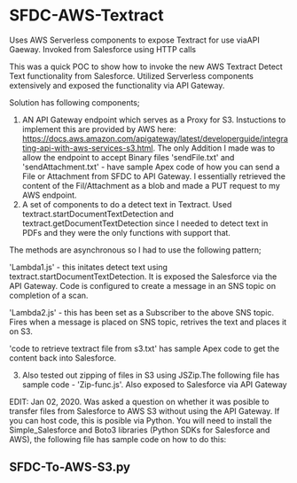 # SFDC-AWS-Textract
Uses AWS Serverless components to expose Textract for use viaAPI Gaeway. Invoked from Salesforce using HTTP calls

This was a quick POC to show how to invoke the new AWS Textract Detect Text functionality from Salesforce. Utilized Serverless components extensively and exposed the functionality via API Gateway.

Solution has following components;
1) AN API Gateway endpoint which serves as a Proxy for S3. Instuctions to implement this are provided by AWS here:
  https://docs.aws.amazon.com/apigateway/latest/developerguide/integrating-api-with-aws-services-s3.html. The only Addition I made was to allow the endpoint to accept Binary files
  'sendFile.txt' and 'sendAttachment.txt' - have sample Apex code of how you can send a File or Attachment from SFDC to API Gateway. I essentially retrieved the content of the Fil/Attachment as a blob and made a PUT request to my AWS endpoint.
2) A set of components to do a detect text in Textract. Used textract.startDocumentTextDetection and textract.getDocumentTextDetection since I needed to detect text in PDFs and they were the only functions with support that.

  The methods are asynchronous so I had to use the following pattern;

   'Lambda1.js' - this initates detect text using textract.startDocumentTextDetection. It is exposed the Salesforce via the API Gateway. Code is configured to create a message in an SNS topic on completion of a scan.

   'Lambda2.js' - this has been set as a Subscriber to the above SNS topic. Fires when a message is placed on SNS topic, retrives the text and places it on S3.
   
   'code to retrieve textract file from s3.txt' has sample Apex code to get the content back into Salesforce.

3) Also tested out zipping of files in S3 using JSZip.The following file has sample code - 'Zip-func.js'. Also exposed to Salesforce via API Gateway

EDIT: Jan 02, 2020. Was asked a question on whether it was posible to transfer files from Salesforce to AWS S3 without using the API Gateway. If you can host code, this is posible via Python. You will need to install the Simple_Salesforce and Boto3 libraries (Python SDKs for Salesforce and AWS), the following file has sample code on how to do this: 
## SFDC-To-AWS-S3.py  
